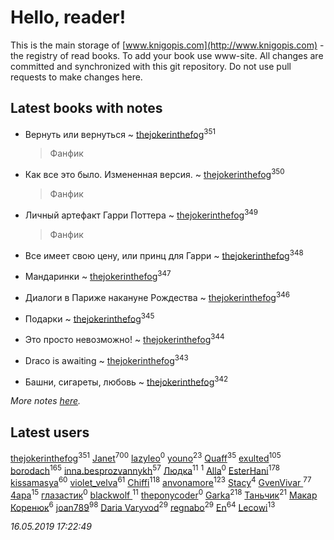 # Hello, reader!
This is the main storage of [www.knigopis.com](http://www.knigopis.com) - the registry of read books.
To add your book use www-site. All changes are committed and synchronized with this git repository.
Do not use pull requests to make changes here.


## Latest books with notes
* Вернуть или вернуться ~ [thejokerinthefog](users/317/317244423-vkontakte)<sup>351</sup>
    > Фанфик

* Как все это было. Измененная версия. ~ [thejokerinthefog](users/317/317244423-vkontakte)<sup>350</sup>
    > Фанфик

* Личный артефакт Гарри Поттера ~ [thejokerinthefog](users/317/317244423-vkontakte)<sup>349</sup>
    > Фанфик

* Все имеет свою цену, или принц для Гарри ~ [thejokerinthefog](users/317/317244423-vkontakte)<sup>348</sup>

* Мандаринки ~ [thejokerinthefog](users/317/317244423-vkontakte)<sup>347</sup>

* Диалоги в Париже накануне Рождества ~ [thejokerinthefog](users/317/317244423-vkontakte)<sup>346</sup>

* Подарки ~ [thejokerinthefog](users/317/317244423-vkontakte)<sup>345</sup>

* Это просто невозможно! ~ [thejokerinthefog](users/317/317244423-vkontakte)<sup>344</sup>

* Draco is awaiting ~ [thejokerinthefog](users/317/317244423-vkontakte)<sup>343</sup>

* Башни, сигареты, любовь ~ [thejokerinthefog](users/317/317244423-vkontakte)<sup>342</sup>


_More notes [here](latest_books_with_notes.md)._


## Latest users
[thejokerinthefog](users/317/317244423-vkontakte)<sup>351</sup> 
[Janet](users/108/108113656204404967440-google)<sup>700</sup> 
[lazyleo](users/116/116845519572391639637-google)<sup>0</sup> 
[youno](users/302/302928912-vkontakte)<sup>23</sup> 
[Quaff](users/122/12267158-vkontakte)<sup>35</sup> 
[exulted](users/100/100599204551896265722-google)<sup>105</sup> 
[borodach](users/157/15706320-vkontakte)<sup>165</sup> 
[inna.besprozvannykh](users/733/73323849-yandex)<sup>57</sup> 
[Людка](users/111/111038749-vkontakte)<sup>11</sup> 
[](users/114/114792281744850455512-google)<sup>1</sup> 
[Alla](users/103/103352250712959229257-google)<sup>0</sup> 
[EsterHani](users/305/30558181-vkontakte)<sup>178</sup> 
[kissamasya](users/684/68439978-vkontakte)<sup>60</sup> 
[violet_velva](users/116/116961712580551399099-google)<sup>61</sup> 
[Chiffi](users/105/105831994080785626680-google)<sup>118</sup> 
[anvonamore](users/595/5957175-vkontakte)<sup>123</sup> 
[Stacy](users/309/30902475-vkontakte)<sup>4</sup> 
[GvenVivar ](users/158/158266434925901-facebook)<sup>77</sup> 
[4apa](users/117/117392596378069249667-google)<sup>15</sup> 
[глазастик](users/115/115257673890455357280-google)<sup>0</sup> 
[blackwolf ](users/236/236639644-vkontakte)<sup>11</sup> 
[theponycoder](users/195/195144442-vkontakte)<sup>0</sup> 
[Garka](users/115/115753719718250012620-google)<sup>218</sup> 
[Таньчик](users/209/2096581563762610-facebook)<sup>21</sup> 
[Макар Коренюк](users/126/126368737-vkontakte)<sup>6</sup> 
[joan789](users/240/2401650-vkontakte)<sup>98</sup> 
[Daria Varyvod](users/829/829893410524253-facebook)<sup>29</sup> 
[regnabo](users/870/870059322-yandex)<sup>29</sup> 
[En](users/333/333646551-vkontakte)<sup>64</sup> 
[Lecowi](users/521/521873425-vkontakte)<sup>13</sup> 


_16.05.2019 17:22:49_
